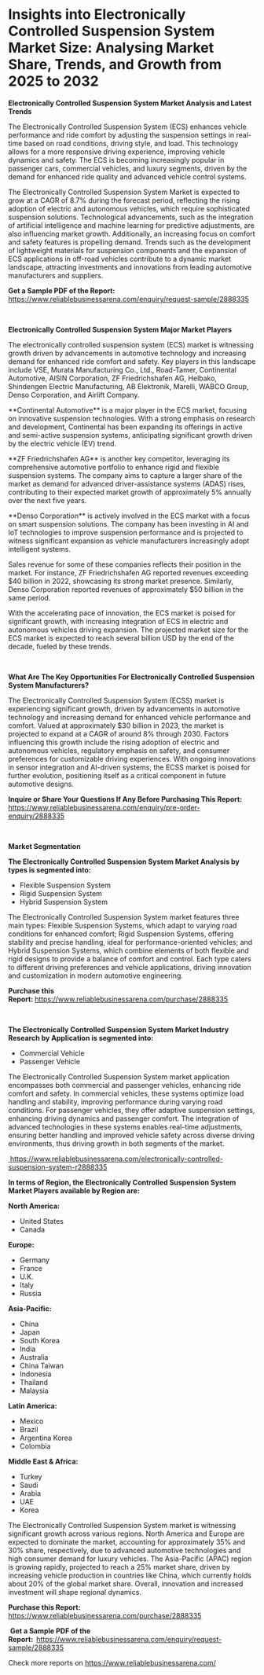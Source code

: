 <p><h1>Insights into Electronically Controlled Suspension System Market Size: Analysing Market Share, Trends, and Growth from 2025 to 2032</h1></p><p><strong>Electronically Controlled Suspension System Market Analysis and Latest Trends</strong></p>
<p><p>The Electronically Controlled Suspension System (ECS) enhances vehicle performance and ride comfort by adjusting the suspension settings in real-time based on road conditions, driving style, and load. This technology allows for a more responsive driving experience, improving vehicle dynamics and safety. The ECS is becoming increasingly popular in passenger cars, commercial vehicles, and luxury segments, driven by the demand for enhanced ride quality and advanced vehicle control systems.</p><p>The Electronically Controlled Suspension System Market is expected to grow at a CAGR of 8.7% during the forecast period, reflecting the rising adoption of electric and autonomous vehicles, which require sophisticated suspension solutions. Technological advancements, such as the integration of artificial intelligence and machine learning for predictive adjustments, are also influencing market growth. Additionally, an increasing focus on comfort and safety features is propelling demand. Trends such as the development of lightweight materials for suspension components and the expansion of ECS applications in off-road vehicles contribute to a dynamic market landscape, attracting investments and innovations from leading automotive manufacturers and suppliers.</p></p>
<p><strong>Get a Sample PDF of the Report:&nbsp;</strong> <a href="https://www.reliablebusinessarena.com/enquiry/request-sample/2888335?utm_campaign=2146&utm_medium=2&utm_source=Github&utm_content=ia&utm_term=14032025&utm_id=electronically-controlled-suspension-system">https://www.reliablebusinessarena.com/enquiry/request-sample/2888335</a></p>
<p>&nbsp;</p>
<p><strong>Electronically Controlled Suspension System Major Market Players</strong></p>
<p><p>The electronically controlled suspension system (ECS) market is witnessing growth driven by advancements in automotive technology and increasing demand for enhanced ride comfort and safety. Key players in this landscape include VSE, Murata Manufacturing Co., Ltd., Road-Tamer, Continental Automotive, AISIN Corporation, ZF Friedrichshafen AG, Helbako, Shindengen Electric Manufacturing, AB Elektronik, Marelli, WABCO Group, Denso Corporation, and Airlift Company.</p><p>**Continental Automotive** is a major player in the ECS market, focusing on innovative suspension technologies. With a strong emphasis on research and development, Continental has been expanding its offerings in active and semi-active suspension systems, anticipating significant growth driven by the electric vehicle (EV) trend.</p><p>**ZF Friedrichshafen AG** is another key competitor, leveraging its comprehensive automotive portfolio to enhance rigid and flexible suspension systems. The company aims to capture a larger share of the market as demand for advanced driver-assistance systems (ADAS) rises, contributing to their expected market growth of approximately 5% annually over the next five years.</p><p>**Denso Corporation** is actively involved in the ECS market with a focus on smart suspension solutions. The company has been investing in AI and IoT technologies to improve suspension performance and is projected to witness significant expansion as vehicle manufacturers increasingly adopt intelligent systems.</p><p>Sales revenue for some of these companies reflects their position in the market. For instance, ZF Friedrichshafen AG reported revenues exceeding $40 billion in 2022, showcasing its strong market presence. Similarly, Denso Corporation reported revenues of approximately $50 billion in the same period.</p><p>With the accelerating pace of innovation, the ECS market is poised for significant growth, with increasing integration of ECS in electric and autonomous vehicles driving expansion. The projected market size for the ECS market is expected to reach several billion USD by the end of the decade, fueled by these trends.</p></p>
<p>&nbsp;</p>
<p><strong>What Are The Key Opportunities For Electronically Controlled Suspension System Manufacturers?</strong></p>
<p><p>The Electronically Controlled Suspension System (ECSS) market is experiencing significant growth, driven by advancements in automotive technology and increasing demand for enhanced vehicle performance and comfort. Valued at approximately $30 billion in 2023, the market is projected to expand at a CAGR of around 8% through 2030. Factors influencing this growth include the rising adoption of electric and autonomous vehicles, regulatory emphasis on safety, and consumer preferences for customizable driving experiences. With ongoing innovations in sensor integration and AI-driven systems, the ECSS market is poised for further evolution, positioning itself as a critical component in future automotive designs.</p></p>
<p><strong>Inquire or Share Your Questions If Any Before Purchasing This Report:</strong> <a href="https://www.reliablebusinessarena.com/enquiry/pre-order-enquiry/2888335?utm_campaign=2146&utm_medium=2&utm_source=Github&utm_content=ia&utm_term=14032025&utm_id=electronically-controlled-suspension-system">https://www.reliablebusinessarena.com/enquiry/pre-order-enquiry/2888335</a></p>
<p>&nbsp;</p>
<p><strong>Market Segmentation</strong></p>
<p><strong>The Electronically Controlled Suspension System Market Analysis by types is segmented into:</strong></p>
<p><ul><li>Flexible Suspension System</li><li>Rigid Suspension System</li><li>Hybrid Suspension System</li></ul></p>
<p><p>The Electronically Controlled Suspension System market features three main types: Flexible Suspension Systems, which adapt to varying road conditions for enhanced comfort; Rigid Suspension Systems, offering stability and precise handling, ideal for performance-oriented vehicles; and Hybrid Suspension Systems, which combine elements of both flexible and rigid designs to provide a balance of comfort and control. Each type caters to different driving preferences and vehicle applications, driving innovation and customization in modern automotive engineering.</p></p>
<p><strong>Purchase this Report:&nbsp;</strong><a href="https://www.reliablebusinessarena.com/purchase/2888335?utm_campaign=2146&utm_medium=2&utm_source=Github&utm_content=ia&utm_term=14032025&utm_id=electronically-controlled-suspension-system">https://www.reliablebusinessarena.com/purchase/2888335</a></p>
<p>&nbsp;</p>
<p><strong>The Electronically Controlled Suspension System Market Industry Research by Application is segmented into:</strong></p>
<p><ul><li>Commercial Vehicle</li><li>Passenger Vehicle</li></ul></p>
<p><p>The Electronically Controlled Suspension System market application encompasses both commercial and passenger vehicles, enhancing ride comfort and safety. In commercial vehicles, these systems optimize load handling and stability, improving performance during varying road conditions. For passenger vehicles, they offer adaptive suspension settings, enhancing driving dynamics and passenger comfort. The integration of advanced technologies in these systems enables real-time adjustments, ensuring better handling and improved vehicle safety across diverse driving environments, thus driving growth in both segments of the market.</p></p>
<p><a href="https://www.reliablebusinessarena.com/electronically-controlled-suspension-system-r2888335?utm_campaign=2146&utm_medium=2&utm_source=Github&utm_content=ia&utm_term=14032025&utm_id=electronically-controlled-suspension-system">&nbsp;https://www.reliablebusinessarena.com/electronically-controlled-suspension-system-r2888335</a></p>
<p><strong>In terms of Region, the Electronically Controlled Suspension System Market Players available by Region are:</strong></p>
<p>
    <p> <strong> North America: </strong>
        <ul>
            <li>United States</li>
            <li>Canada</li>
        </ul>
        </p> 
    <p> <strong> Europe: </strong>
        <ul>
            <li>Germany</li>
            <li>France</li>
            <li>U.K.</li>
            <li>Italy</li>
            <li>Russia</li>
        </ul>
        </p> 
    <p> <strong> Asia-Pacific: </strong>
        <ul>
            <li>China</li>
            <li>Japan</li>
            <li>South Korea</li>
            <li>India</li>
            <li>Australia</li>
            <li>China Taiwan</li>
            <li>Indonesia</li>
            <li>Thailand</li>
            <li>Malaysia</li>
        </ul>
        </p> 
    <p> <strong> Latin America: </strong>
        <ul>
            <li>Mexico</li>
            <li>Brazil</li>
            <li>Argentina Korea</li>
            <li>Colombia</li>
        </ul>
        </p> 
    <p> <strong> Middle East & Africa: </strong>
        <ul>
            <li>Turkey</li>
            <li>Saudi</li>
            <li>Arabia</li>
            <li>UAE</li>
            <li>Korea</li>
        </ul>
    </p>
    </p>
<p><p>The Electronically Controlled Suspension System market is witnessing significant growth across various regions. North America and Europe are expected to dominate the market, accounting for approximately 35% and 30% share, respectively, due to advanced automotive technologies and high consumer demand for luxury vehicles. The Asia-Pacific (APAC) region is growing rapidly, projected to reach a 25% market share, driven by increasing vehicle production in countries like China, which currently holds about 20% of the global market share. Overall, innovation and increased investment will shape regional dynamics.</p></p>
<p><strong>Purchase this Report: </strong><a href="https://www.reliablebusinessarena.com/purchase/2888335?utm_campaign=2146&utm_medium=2&utm_source=Github&utm_content=ia&utm_term=14032025&utm_id=electronically-controlled-suspension-system">https://www.reliablebusinessarena.com/purchase/2888335</a></p>
<p>&nbsp;<strong>Get a Sample PDF of the Report:&nbsp;&nbsp;</strong><a href="https://www.reliablebusinessarena.com/enquiry/request-sample/2888335?utm_campaign=2146&utm_medium=2&utm_source=Github&utm_content=ia&utm_term=14032025&utm_id=electronically-controlled-suspension-system">https://www.reliablebusinessarena.com/enquiry/request-sample/2888335</a></p>
<p><strong></strong></p>
<p>Check more reports on <a href="https://www.reliablebusinessarena.com/?utm_campaign=2146&utm_medium=2&utm_source=Github&utm_content=ia&utm_term=14032025&utm_id=electronically-controlled-suspension-system">https://www.reliablebusinessarena.com/</a></p>